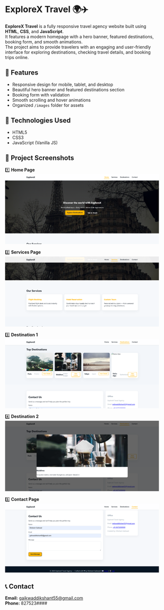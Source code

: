 # ExploreX Travel 🌍✈️  

**ExploreX Travel** is a fully responsive travel agency website built using **HTML**, **CSS**, and **JavaScript**.  
It features a modern homepage with a hero banner, featured destinations, booking form, and smooth animations.  
The project aims to provide travelers with an engaging and user-friendly interface for exploring destinations, checking travel details, and booking trips online.  

## 🚀 Features  
- Responsive design for mobile, tablet, and desktop  
- Beautiful hero banner and featured destinations section  
- Booking form with validation  
- Smooth scrolling and hover animations  
- Organized `/images` folder for assets  

## 📂 Technologies Used  
- HTML5  
- CSS3  
- JavaScript (Vanilla JS)  

## 📸 Project Screenshots

1️⃣ **Home Page**  
![Home Page](Output_1%20Home.png)

2️⃣ **Services Page**  
![Services Page](Output_2%20Services.png)

3️⃣ **Destination 1**  
![Destination 1](Output_3%20Destination1.png)

4️⃣ **Destination 2**  
![Destination 2](Output_4%20Destination2.png)

5️⃣ **Contact Page**  
![Contact Page](Output_5%20Contact.png)


## 📞 Contact  
**Email:** gaikwaddikshant55@gmail.com  
**Phone:** 827523####
